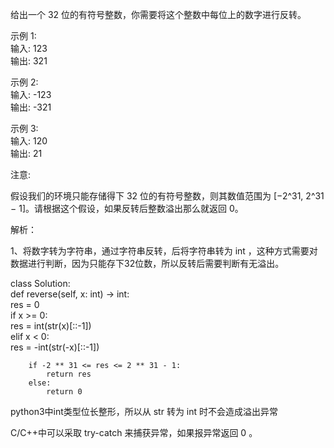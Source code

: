 给出一个 32 位的有符号整数，你需要将这个整数中每位上的数字进行反转。  

示例 1:  
    输入: 123  
    输出: 321  

示例 2:  
    输入: -123  
    输出: -321  

示例 3:  
    输入: 120  
    输出: 21  

注意:  

假设我们的环境只能存储得下 32 位的有符号整数，则其数值范围为 [−2^31,  2^31 − 1]。请根据这个假设，如果反转后整数溢出那么就返回 0。  



解析：  

1、将数字转为字符串，通过字符串反转，后将字符串转为 int ，这种方式需要对数据进行判断，因为只能存下32位数，所以反转后需要判断有无溢出。  



class Solution:  
    def reverse(self, x: int) -> int:  
        res = 0  
        if x >= 0:  
            res = int(str(x)[::-1])  
        elif x < 0:  
            res = -int(str(-x)[::-1])  

        if -2 ** 31 <= res <= 2 ** 31 - 1:  
            return res  
        else:  
            return 0  


python3中int类型位长整形，所以从 str 转为 int 时不会造成溢出异常  

C/C++中可以采取 try-catch 来捕获异常，如果报异常返回 0 。